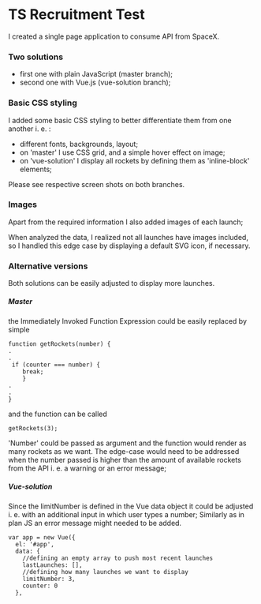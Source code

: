 # TS Recruitment Test 

I created a single page application to consume API from SpaceX.

### Two solutions

- first one with plain JavaScript (master branch);
- second one with Vue.js (vue-solution branch);

### Basic CSS styling

I added some basic CSS styling to better differentiate them from one another  i. e. :

- different fonts, backgrounds, layout;
- on 'master' I use CSS grid, and a simple hover effect on image; 
- on 'vue-solution' I display all rockets by defining them as 'inline-block' elements; 

Please see respective screen shots on both branches.

[master]: https://www.screencast.com/t/PLToUuQq	"master"
[vue-solution]: https://www.screencast.com/t/3ayXa3Mb5	"vue-solution"


### Images

Apart from the required information I also added images of each launch;

When analyzed the data, I realized not all launches have images included, so I handled this edge case by displaying a default SVG icon, if necessary. 

### Alternative versions

Both solutions can be easily adjusted to display more launches.

##### Master

the Immediately Invoked Function Expression could be easily replaced by simple

```
function getRockets(number) {
.
.
 if (counter === number) {
	break;
	}
.
.
}
```

and the function can be called 

```
getRockets(3);
```

'Number' could be passed as argument and the function would render as many rockets as we want.
The edge-case would need to be addressed when the number passed is higher than the amount of available rockets from the API i. e. a warning or an error message;

##### Vue-solution

Since the  limitNumber is defined in the Vue data object it could be adjusted i. e. with an additional input in which user types a number; Similarly as in plan JS an error message might needed to be added.

```
var app = new Vue({
  el: '#app',
  data: {
    //defining an empty array to push most recent launches
    lastLaunches: [],
    //defining how many launches we want to display
    limitNumber: 3,
    counter: 0
  },
```







